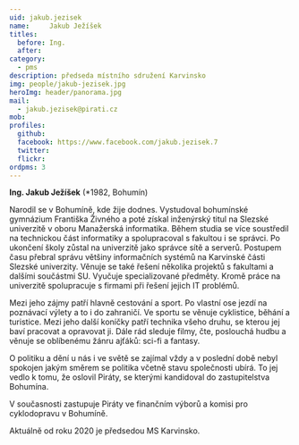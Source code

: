 ```yaml
---
uid: jakub.jezisek
name:     Jakub Ježíšek
titles:
  before: Ing.
  after:
category:
  - pms
description: předseda místního sdružení Karvinsko
img: people/jakub-jezisek.jpg
heroImg: header/panorama.jpg
mail:
  - jakub.jezisek@pirati.cz
mob:
profiles:
  github:
  facebook: https://www.facebook.com/jakub.jezisek.7
  twitter: 
  flickr: 
ordpms: 3
---
```


**Ing. Jakub Ježíšek** (*1982, Bohumín)

Narodil se v Bohumíně, kde žije dodnes. Vystudoval bohumínské gymnázium Františka Živného a poté získal inženýrský titul na Slezské univerzitě v oboru Manažerská informatika. Během studia se více soustředil na technickou část informatiky a spolupracoval s fakultou i se správci. Po ukončení školy zůstal na univerzitě jako správce sítě a serverů. Postupem času přebral správu většiny informačních systémů na Karvinské části Slezské univerzity. Věnuje se také řešení několika projektů s fakultami a dalšími součástmi SU. Vyučuje specializované předměty. Kromě práce na univerzitě spolupracuje s firmami při řešení jejich IT problémů.

Mezi jeho zájmy patří hlavně cestování a sport. Po vlastní ose jezdí na poznávací výlety a to i do zahraničí. Ve sportu se věnuje cyklistice, běhání a turistice. Mezi jeho další koníčky patří technika všeho druhu, se kterou jej baví pracovat a opravovat ji. Dále rád sleduje filmy, čte, poslouchá hudbu a věnuje se oblíbenému žánru ajťáků: sci-fi a fantasy.

O politiku a dění u nás i ve světě se zajímal vždy a v poslední době nebyl spokojen jakým směrem se politika včetně stavu společnosti ubírá. To jej vedlo k tomu, že oslovil Piráty, se kterými kandidoval do zastupitelstva Bohumína.

V současnosti zastupuje Piráty ve finančním výborů a komisi pro cyklodopravu v Bohumíně.

Aktuálně od roku 2020 je předsedou MS Karvinsko.
